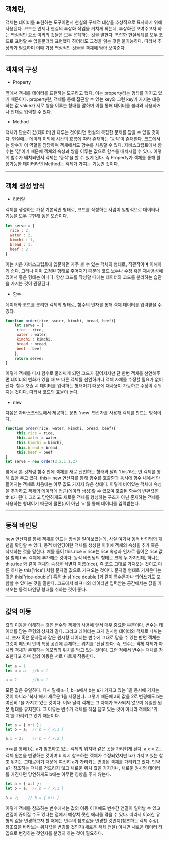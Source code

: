 ## 객체란,
 객체는 데이터를 표현하는 도구이면서 현실의 구체적 대상을 추상적으로 묘사하기 위해 사용된다. 코드는 언제나 현실의 추상화 작업을 거치게 되는데, 추상화란 보여주고자 하는 핵심적인 요소 이외의 것들은 모두 은폐하는 것을 말한다. 복잡한 현실세계를 모두 코드로 표현할 수 없을뿐더러 표현했다 하더라도 그것을 읽는 것은 불가능하다. 따라서 추상화가 필요하며 이때 가장 핵심적인 것들을 객체에 담아 보여준다.

---

## 객체의 구성
* Property

 앞에서 객체를 데이터를 표현하는 도구라고 했다. 이는 property라는 형태를 가지고 있기 때문이다. property란, 객체를 통해 접근할 수 있는 key와 그런 key가 가지는 대응하는 값 value가 서로 쌍을 이루는 형태를 말하며 이를 통해 데이터를 불러와 사용하거나 반대로 입력할 수 있다.

* Method

 객체가 단순히 값(데이터)만 다루는 것이라면 현실의 복잡한 문제를 담을 수 없을 것이다. 현실에는 데이터 이외에 시간의 흐름에 따라 존재하는 '동작'이 존재한다. 코드에서는 함수가 이 역할을 담당하며 객체에서도 함수를 사용할 수 있다.
 자바스크립트에서 함수는 '값'이기 때문에 객체의 속성과 쌍을 이루는 값으로 함수를 배치시킬 수 있다. 이렇게 함수가 배치되면서 객체는 '동작'을 할 수 있게 된다. 즉 Property가 객체를 통해 활용가능한 데이터라면 Method는 객체가 가지는 기능인 것이다.
 
---

## 객체 생성 방식
* 리터럴

 객체를 생성하는 가장 기본적인 형태로, 코드를 작성하는 사람이 일방적으로 데이터나 기능을 모두 구현해 놓은 모습이다.
```Javascript
let serve = {
  rice : 2,
  water : 2,
  kimchi : 1,
  bread : 1,
  beef : 2
}
```
이는 처음 자바스크립트에 입문하면 자주 볼 수 있는 객체의 형태로, 직관적이며 이해하기 쉽다. 그러나 이미 고정된 형태로 주어지기 때문에 코드 보수나 수정 혹은 재사용성에 있어서 좋은 형태는 아니다. 항상 코드를 작성할 때에는 데이터와 코드를 분리하는 습관을 가지는 것이 권장된다.
 


* 함수

 데이터와 코드를 분리한 객체의 형태로, 함수의 인자를 통해 객체 데이터를 입력받을 수 있다. 
```Javascript
function order(rice, water, kimchi, bread, beef){
	let serve = {
 	 rice : rice,
 	 water : water,
 	 kimchi : kimchi,
 	 bread : bread,
 	 beef : beef
	};
    return serve;
}
```
 이렇게 객체를 다시 함수로 둘러싸게 되면 코드가 길어지지만 단 한번 객체를 선언해주면 데이터의 변화가 있을 때 또 다른 객체를 선언하거나 객체 자체를 수정할 필요가 없어진다. 함수 호출 시 데이터를 입력하는 형태이기 때문에 재사용이 가능하고 수정이 쉬워지는 것이다. 따라서 코드의 효율이 높다.

* new

 다음은 자바스크립트에서 제공하는 문법 'new' 연산자를 사용해 객체를 만드는 방식이다. 
```JavaScript
function order(rice, water, kimchi, bread, beef){
	 this.rice = rice,
 	 this.water = water,
 	 this.kimchi = kimchi,
 	 this.bread = bread,
 	 this.beef = beef
}
let serve = new order(2,2,1,1,2)
```

 앞에서 본 것처럼 함수 안에 객체를 새로 선언하는 형태와 달리 'this'라는 빈 객체를 통해 값을 주고 있다. this는 new 연산자를 통해 함수를 호출함과 동시에 함수 내에서 만들어지는 객체로 처음에는 아무 값도 가지지 않은 상태다. 이렇게 비어있는 객체에 속성을 추가하고 객체의 데이터에 접근(데이터 생성)할 수 있으며 호출된 함수의 반환값은 this가 된다. 그리고 당연하게도 새로운 객체를 형성하는 구조가 아닌 존재하는 객체를 사용하는 형태이기 때문에 콜론(:)이 아닌 '='를 통해 데이터를 입력받는다.

---

## 동적 바인딩

 new 연산자를 통해 객체를 만드는 방식을 알아보았는데, 사실 여기서 동적 바인딩의 개념을 확인할 수 있다. 동적 바인딩이란 객체를 생성한 이후에 객체의 속성을 추가 혹은 삭제하는 것을 말한다. 예를 들어 this.rice = rice는 rice 속성과 인자로 들어온 rice 값을 함께 this 객체에 추가해준 것이다.
 동적 바인딩의 형태는 크게 두 가지인데, 하나는 this.rice 와 같이 객체의 속성을 식별자 이름(rice), 즉 코드 그대로 가져오는 것이고 다른 하나는 this['rice'] 처럼 문자열 값으로 가져오는 것이다. 문자열 형태로 가져온다는 것은 this['rice-double'] 혹은 this['rice double']과 같이 특수문자나 띄어쓰기도 포함할 수 있다는 것을 말한다. 코드에서 빠져나와 데이터만 입력받는 공간에서는 값을 가져오는 동적 바인딩 형태를 취하는 것이 좋다.

---

## 값의 이동
값의 이동을 이해하는 것은 변수와 객체의 사용에 앞서 매우 중요한 부분이다. 변수는 데이터를 담는 무형의 상자와 같다. 그리고 데이터는 크게 원시형 데이터와 객체로 나뉘는데, 숫자 혹은 문자열과 같은 원시형 데이터는 변수에 그대로 담을 수 있는 반면 객체는 그것이 메모리 안의 특정 공간에 존재하는 위치를 '전달'한다. 즉, 변수는 객체 자체가 아니라 객체가 존재하는 메모리의 위치를 담고 있는 것이다. 그런 점에서 변수는 객체를 참조한다고 하며 값의 이동은 서로 다르게 작동한다.
```Javascript
let a = 1
let b = a   //b = 1

a = 2       //b = 1
 ```
 모든 값은 유일하다. 다시 말해 a=1, b=a에서 b는 a가 가지고 있는 1을 동시에 가지는 것이 아니라 '복사'해서 새로운 1을 저장한다. 그렇기 때문에 a의 값을 2로 변경해도 b는 여전히 1을 가지고 있는 것이다.
 이와 달리 객체는 그 자체가 복사되지 않으며 유일한 원본 형태를 유지한다. 그 이유는 변수가 객체를 직접 담고 있는 것이 아니라 객체의 '위치'를 가리키고 있기 때문이다.
```Javascript
let a = { x:1 };
let b = a;  // b = { x:1 }

a.x = 2;    // b = { x:2 }
```
 b=a를 통해 b는 a가 참조하고 있는 객체의 위치와 같은 곳을 가리키게 된다. a.x = 2는 객체 원본을 변경하는 것이며 b 역시 참조하는 객체가 수정되었지만 b가 가지고 있는 참조 위치는 그대로이기 때문에 여전히 a가 가리키는 변경된 객체를 가리키고 있다. 만약 a가 참조하는 객체를 건드리지 않고 새로운 위치 값을 가지거나, 새로운 원시형 데이터를 가진다면 당연하게도 b에는 아무런 영향을 주지 않는다. 
```Javascript
let a = { x:1 };
let b = a;  // b = { x:1 }

a = 2;    // b = { x:1 }
```
  이렇게 객체를 참조하는 변수에서는 값의 이동 이후에도 변수간 연결이 일어날 수 있고 연결이 끊어질 수도 있다는 점에서 예상치 못한 에러를 겪을 수 있다. 따라서 이러한 유형의 값을 변경하고자 할 때에는 변수의 참조값을 변경할 것인지(참조하는 객체 수정), 참조값을 바라보는 위치값을 변경할 것인지(새로운 객체 전달) 아니면 새로운 데이터 타입으로 변경하는 것인지를 분명히 하는 것이 필요하다.
